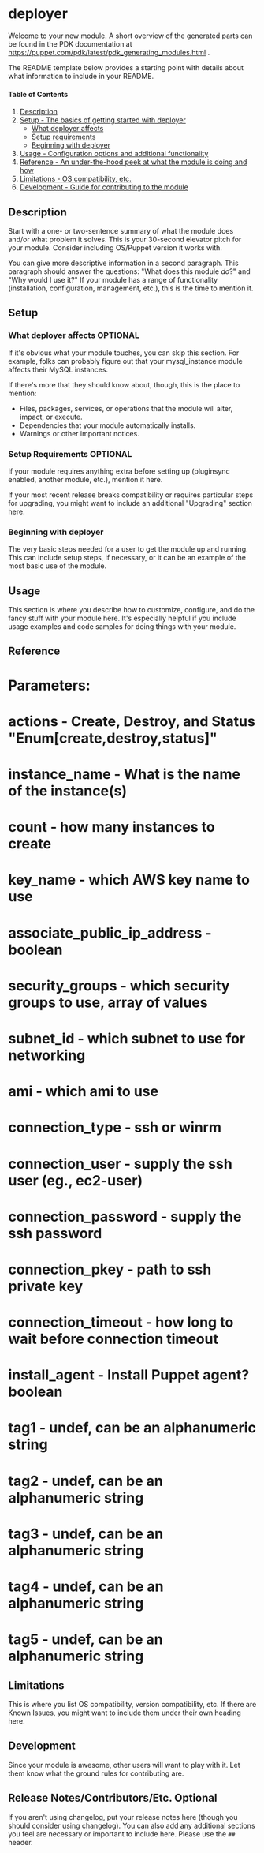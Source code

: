 
# deployer

Welcome to your new module. A short overview of the generated parts can be found in the PDK documentation at https://puppet.com/pdk/latest/pdk_generating_modules.html .

The README template below provides a starting point with details about what information to include in your README.







#### Table of Contents

1. [Description](#description)
2. [Setup - The basics of getting started with deployer](#setup)
    * [What deployer affects](#what-deployer-affects)
    * [Setup requirements](#setup-requirements)
    * [Beginning with deployer](#beginning-with-deployer)
3. [Usage - Configuration options and additional functionality](#usage)
4. [Reference - An under-the-hood peek at what the module is doing and how](#reference)
5. [Limitations - OS compatibility, etc.](#limitations)
6. [Development - Guide for contributing to the module](#development)

## Description

Start with a one- or two-sentence summary of what the module does and/or what problem it solves. This is your 30-second elevator pitch for your module. Consider including OS/Puppet version it works with.

You can give more descriptive information in a second paragraph. This paragraph should answer the questions: "What does this module *do*?" and "Why would I use it?" If your module has a range of functionality (installation, configuration, management, etc.), this is the time to mention it.

## Setup

### What deployer affects **OPTIONAL**

If it's obvious what your module touches, you can skip this section. For example, folks can probably figure out that your mysql_instance module affects their MySQL instances.

If there's more that they should know about, though, this is the place to mention:

* Files, packages, services, or operations that the module will alter, impact, or execute.
* Dependencies that your module automatically installs.
* Warnings or other important notices.

### Setup Requirements **OPTIONAL**

If your module requires anything extra before setting up (pluginsync enabled, another module, etc.), mention it here.

If your most recent release breaks compatibility or requires particular steps for upgrading, you might want to include an additional "Upgrading" section here.

### Beginning with deployer

The very basic steps needed for a user to get the module up and running. This can include setup steps, if necessary, or it can be an example of the most basic use of the module.

## Usage

This section is where you describe how to customize, configure, and do the fancy stuff with your module here. It's especially helpful if you include usage examples and code samples for doing things with your module.

## Reference

# Parameters:
#   actions - Create, Destroy, and Status "Enum[create,destroy,status]"
#   instance_name - What is the name of the instance(s)
#   count - how many instances to create
#   key_name - which AWS key name to use
#   associate_public_ip_address - boolean
#   security_groups - which security groups to use, array of values
#   subnet_id - which subnet to use for networking
#   ami - which ami to use
#   connection_type - ssh or winrm
#   connection_user - supply the ssh user (eg., ec2-user)
#   connection_password - supply the ssh password
#   connection_pkey - path to ssh private key
#   connection_timeout - how long to wait before connection timeout
#   install_agent - Install Puppet agent? boolean
#   tag1 - undef, can be an alphanumeric string
#   tag2 - undef, can be an alphanumeric string
#   tag3 - undef, can be an alphanumeric string
#   tag4 - undef, can be an alphanumeric string
#   tag5 - undef, can be an alphanumeric string

## Limitations

This is where you list OS compatibility, version compatibility, etc. If there are Known Issues, you might want to include them under their own heading here.

## Development

Since your module is awesome, other users will want to play with it. Let them know what the ground rules for contributing are.

## Release Notes/Contributors/Etc. **Optional**

If you aren't using changelog, put your release notes here (though you should consider using changelog). You can also add any additional sections you feel are necessary or important to include here. Please use the `## ` header.
